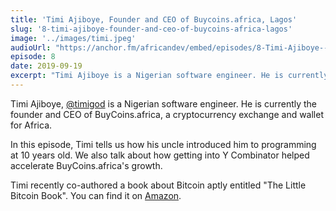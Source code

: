```yaml
---
title: 'Timi Ajiboye, Founder and CEO of Buycoins.africa, Lagos'
slug: '8-timi-ajiboye-founder-and-ceo-of-buycoins-africa-lagos'
image: '../images/timi.jpeg'
audioUrl: "https://anchor.fm/africandev/embed/episodes/8-Timi-Ajiboye--Founder-and-CEO-of-BuyCoins-africa--Lagos-e5eu50/a-ao1iup"
episode: 8
date: 2019-09-19
excerpt: "Timi Ajiboye is a Nigerian software engineer. He is currently the founder and CEO of BuyCoins.africa, a cryptocurrency exchange and wallet for Africa."
---
```


Timi Ajiboye, [@timigod](https://twitter.com/timigod) is a Nigerian software engineer. He is currently the founder and CEO of BuyCoins.africa, a cryptocurrency exchange and wallet for Africa.

In this episode, Timi tells us how his uncle introduced him to programming at 10 years old. We also talk about how getting into Y Combinator helped accelerate BuyCoins.africa's growth.

Timi recently co-authored a book about Bitcoin aptly entitled "The Little Bitcoin Book". You can find it on [Amazon](https://www.amazon.com/dp/1641990503).